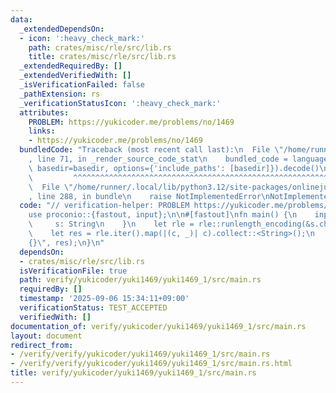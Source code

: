 ```yaml
---
data:
  _extendedDependsOn:
  - icon: ':heavy_check_mark:'
    path: crates/misc/rle/src/lib.rs
    title: crates/misc/rle/src/lib.rs
  _extendedRequiredBy: []
  _extendedVerifiedWith: []
  _isVerificationFailed: false
  _pathExtension: rs
  _verificationStatusIcon: ':heavy_check_mark:'
  attributes:
    PROBLEM: https://yukicoder.me/problems/no/1469
    links:
    - https://yukicoder.me/problems/no/1469
  bundledCode: "Traceback (most recent call last):\n  File \"/home/runner/.local/lib/python3.12/site-packages/onlinejudge_verify/documentation/build.py\"\
    , line 71, in _render_source_code_stat\n    bundled_code = language.bundle(stat.path,\
    \ basedir=basedir, options={'include_paths': [basedir]}).decode()\n          \
    \         ^^^^^^^^^^^^^^^^^^^^^^^^^^^^^^^^^^^^^^^^^^^^^^^^^^^^^^^^^^^^^^^^^^^^^^^^^^^^^^^^^\n\
    \  File \"/home/runner/.local/lib/python3.12/site-packages/onlinejudge_verify/languages/rust.py\"\
    , line 288, in bundle\n    raise NotImplementedError\nNotImplementedError\n"
  code: "// verification-helper: PROBLEM https://yukicoder.me/problems/no/1469\n\n\
    use proconio::{fastout, input};\n\n#[fastout]\nfn main() {\n    input! {\n   \
    \     s: String\n    }\n    let rle = rle::runlength_encoding(&s.chars().collect::<Vec<_>>());\n\
    \    let res = rle.iter().map(|(c, _)| c).collect::<String>();\n    println!(\"\
    {}\", res);\n}\n"
  dependsOn:
  - crates/misc/rle/src/lib.rs
  isVerificationFile: true
  path: verify/yukicoder/yuki1469/yuki1469_1/src/main.rs
  requiredBy: []
  timestamp: '2025-09-06 15:34:11+09:00'
  verificationStatus: TEST_ACCEPTED
  verifiedWith: []
documentation_of: verify/yukicoder/yuki1469/yuki1469_1/src/main.rs
layout: document
redirect_from:
- /verify/verify/yukicoder/yuki1469/yuki1469_1/src/main.rs
- /verify/verify/yukicoder/yuki1469/yuki1469_1/src/main.rs.html
title: verify/yukicoder/yuki1469/yuki1469_1/src/main.rs
---
```

